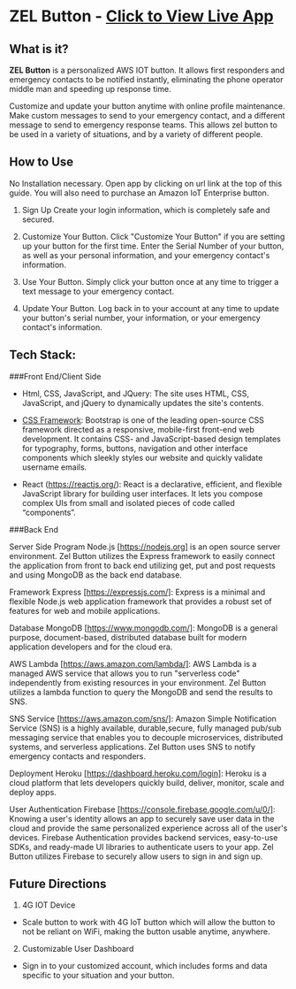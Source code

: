 # ZEL Button - [Click to View Live App](https://zel-button.herokuapp.com/)

## What is it?

**ZEL Button** is a personalized AWS IOT button. It allows first responders and emergency contacts to be notified instantly, eliminating the phone operator middle man and speeding up response time. 

Customize and update your button anytime with online profile maintenance. Make custom messages to send to your emergency contact, and a different message to send to emergency response teams. This allows zel button to be used in a variety of situations, and by a variety of different people.



## How to Use

No Installation necessary. Open app by clicking on url link at the top of this guide. You will also need to purchase an Amazon IoT Enterprise button. 

1. Sign Up
Create your login information, which is completely safe and secured.

2. Customize Your Button.
Click "Customize Your Button" if you are setting up your button for the first time. Enter the Serial Number of your button, as well as your personal information, and your emergency contact's information.

3. Use Your Button.
Simply click your button once at any time to trigger a text message to your emergency contact.

4. Update Your Button.
Log back in to your account at any time to update your button's serial number, your information, or your emergency contact's information.


## Tech Stack:

###Front End/Client Side

* Html, CSS, JavaScript, and JQuery:
The site uses HTML, CSS, JavaScript, and jQuery to dynamically updates the site's contents.

* [CSS Framework](https://getbootstrap.com/): 
Bootstrap is one of the leading open-source CSS framework directed as a responsive, mobile-first front-end web development. It contains CSS- and JavaScript-based design templates for typography, forms, buttons, navigation and other interface components which sleekly styles our website and quickly validate username emails.

* React (https://reactjs.org/): 
React is a declarative, efficient, and flexible JavaScript library for building user interfaces. It lets you compose complex UIs from small and isolated pieces of code called “components”.

###Back End

Server Side Program
Node.js [https://nodejs.org] is an open source server environment. Zel Button utilizes the Express framework to easily connect the application from front to back end utilizing get, put and post requests and using MongoDB as the back end database.

Framework
Express [https://expressjs.com/]:
Express is a minimal and flexible Node.js web application framework that provides a robust set of features for web and mobile applications.

Database
MongoDB [https://www.mongodb.com/]: MongoDB is a general purpose, document-based, distributed database built for modern application developers and for the cloud era.

AWS Lambda [https://aws.amazon.com/lambda/]:
AWS Lambda is a managed AWS service that allows you to run "serverless code" independently from existing resources in your environment. Zel Button utilizes a lambda function to query the MongoDB and send the results to SNS.

SNS Service [https://aws.amazon.com/sns/]:
Amazon Simple Notification Service (SNS) is a highly available, durable,secure, fully managed pub/sub messaging service that enables you to decouple microservices, distributed systems, and serverless applications. Zel Button uses SNS to notify emergency contacts and responders.

Deployment
Heroku [https://dashboard.heroku.com/login]:
Heroku is a cloud platform that lets developers quickly build, deliver, monitor, scale and deploy apps.

User Authentication
Firebase [https://console.firebase.google.com/u/0/]:
Knowing a user's identity allows an app to securely save user data in the cloud and provide the same personalized experience across all of the user's devices. Firebase Authentication provides backend services, easy-to-use SDKs, and ready-made UI libraries to authenticate users to your app. Zel Button utilizes Firebase to securely allow users to sign in and sign up.


## Future Directions

1. 4G IOT Device
- Scale button to work with 4G IoT button which will allow the button to not be reliant on WiFi, making the button usable anytime, anywhere.

2. Customizable User Dashboard
- Sign in to your customized account, which includes forms and data specific to your situation and your button.
